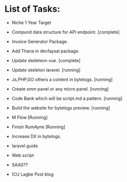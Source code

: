 # List of Tasks:

* Niche 1 Year Target

* Compund data structure for API endpoint. [complete]
* Invoice Generator Package.
* Add Thana in devfaysal package.
* Update skeleteon vue. [complete]
* Update skeleton laravel. [running]
* Js,PHP,GO others a  content in bytelogs. [running]
* Create smm panel or any micro panel. [running]
* Code Bank which will be script.md a pattern. [running]
* Build the website for bytelogs preview. [running]
* M Flow [Running]
* Finish RumAyne [Running]
* Increase DX in bytelogs.
* laravel guide
* Web script
* SAAS?? 
* ICU Lagbe Post blog